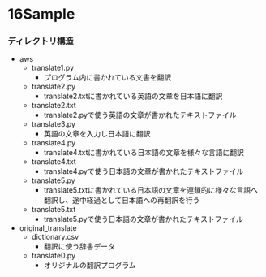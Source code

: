 # 16Sample

### ディレクトリ構造

* aws
    * translate1.py
        * プログラム内に書かれている文書を翻訳
    * translate2.py
        * translate2.txtに書かれている英語の文章を日本語に翻訳
    * translate2.txt
        * translate2.pyで使う英語の文章が書かれたテキストファイル
    * translate3.py
        * 英語の文章を入力し日本語に翻訳
    * translate4.py
        * translate4.txtに書かれている日本語の文章を様々な言語に翻訳
    * translate4.txt
        * translate4.pyで使う日本語の文章が書かれたテキストファイル
    * translate5.py
        * translate5.txtに書かれている日本語の文章を連鎖的に様々な言語へ翻訳し、途中経過として日本語への再翻訳を行う
    * translate5.txt
        * translate5.pyで使う日本語の文章が書かれたテキストファイル
* original_translate
    * dictionary.csv
        * 翻訳に使う辞書データ
    * translate0.py
        * オリジナルの翻訳プログラム